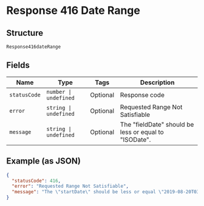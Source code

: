 
# Response 416 Date Range

## Structure

`Response416dateRange`

## Fields

| Name | Type | Tags | Description |
|  --- | --- | --- | --- |
| `statusCode` | `number \| undefined` | Optional | Response code |
| `error` | `string \| undefined` | Optional | Requested Range Not Satisfiable |
| `message` | `string \| undefined` | Optional | The "fieldDate" should be less or equal to "ISODate". |

## Example (as JSON)

```json
{
  "statusCode": 416,
  "error": "Requested Range Not Satisfiable",
  "message": "The \"startDate\" should be less or equal \"2019-08-20T03:00:00.000Z\"."
}
```

